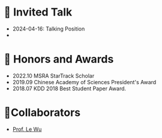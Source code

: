 # 💬 Invited Talk

- 2024-04-16: Talking Position
- 

# 🥇 Honors and Awards

- 2022.10  MSRA StarTrack Scholar
- 2019.09  Chinese Academy of Sciences President's Award
- 2018.07  KDD 2018 Best Student Paper Award.



# 🤝Collaborators

- [Prof. Le Wu](https://le-wu.com/)
